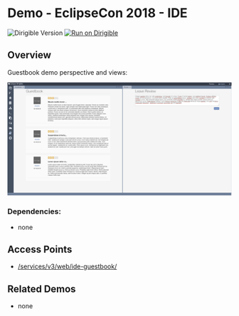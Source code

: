 # Demo - EclipseCon 2018 - IDE
![Dirigible Version](https://img.shields.io/badge/dirigible%20version-3.x-green.svg) [![Run on Dirigible](https://img.shields.io/badge/run%20on-dirigible-blue.svg)](http://dirigible.eclipse.org/services/v3/web/ide-deploy-manager/index.html?repository=https://github.com/dirigiblelabs/demo-eclipsecon2018-ide.gitt&uri=/services/v3/web/ide-guestbook/)

## Overview
Guestbook demo perspective and views:

![Guestbook](ide-guestbook/img/guestbook.png)

### Dependencies:
- none

## Access Points
- [/services/v3/web/ide-guestbook/](http://localhost:8080/services/v3/web/ide-guestbook/)

## Related Demos
- none
